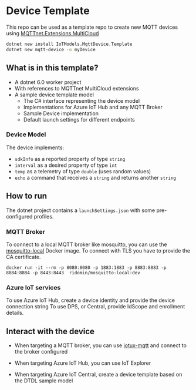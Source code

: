 # Device Template

This repo can be used as a template repo to create new MQTT devices using [MQTTnet.Extensions.MultiCloud](https://github.com/iotmodels/MQTTnet.Extensions.MultiCloud)

```bash
dotnet new install IoTModels.MqttDevice.Template
dotnet new mqtt-device -o myDevice
```

## What is in this template?

- A dotnet 6.0 worker project
- With references to MQTTnet MultiCloud extensions
- A sample device template model
  - The C# interface representing the device model
  - Implementations for Azure IoT Hub and any MQTT Broker
  - Sample Device implementation
  - Default launch settings for different endpoints

### Device Model

The device implements:
- `sdkInfo` as a reported property of type `string`
- `interval` as a desired property of type `int`
- `temp` as a telemetry of type `double` (uses random values)
- `echo` a command that receives a `string` and returns another `string`

## How to run

The dotnet project contains a `launchSettings.json` with some pre-configured profiles.

### MQTT Broker
To connect to a local MQTT broker like mosquitto, you can use the [mosquitto-local](https://github.com/ridomin/mosquitto-local) Docker image. To connect with TLS you have to provide the CA certificate.

```
docker run -it --rm -p 8080:8080 -p 1883:1883 -p 8883:8883 -p 8884:8884 -p 8443:8443  ridomin/mosquitto-local:dev
```

### Azure IoT services

To use Azure IoT Hub, create a device identity and provide the device connection string
To use DPS, or Central, provide IdScope and enrollment details.

## Interact with the device

- When targeting a MQTT broker, you can use [iotux-mqtt](https://iotmodels.github.io/iotux-mqtt/) and connect to the broker configured

- When targeting Azure IoT Hub, you can use IoT Explorer
- When targeting Azure IoT Central, create a device template based on the DTDL sample model
